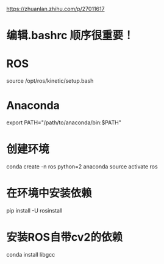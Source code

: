 https://zhuanlan.zhihu.com/p/27011617

# 编辑.bashrc 顺序很重要！
# ROS
source /opt/ros/kinetic/setup.bash

# Anaconda
export PATH="/path/to/anaconda/bin:$PATH"

# 创建环境
conda create -n ros python=2 anaconda
source activate ros

# 在环境中安装依赖
pip install -U rosinstall

# 安装ROS自带cv2的依赖
conda install libgcc

